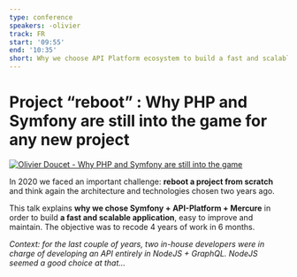 ```yaml
---
type: conference
speakers: -olivier
track: FR
start: '09:55'
end: '10:35'
short: Why we choose API Platform ecosystem to build a fast and scalable application.
---
```


# Project “reboot” : Why PHP and Symfony are still into the game for any new project

[![Olivier Doucet - Why PHP and Symfony are still into the game](https://img.youtube.com/vi/aB6lKL_SvYQ/0.jpg)](https://www.youtube.com/watch?v=aB6lKL_SvYQ&list=PL3hoUDjLa7eSo7-CAyiirYfhJe4h_Wxs4&index=14)

In 2020 we faced an important challenge: **reboot a project from scratch** and think again the architecture and technologies chosen two years ago.

This talk explains **why we chose Symfony + API-Platform + Mercure** in order to build **a fast and scalable application**, easy to improve and maintain.
The objective was to recode 4 years of work in 6 months.

*Context: for the last couple of years, two in-house developers were in charge of developing an API entirely in NodeJS + GraphQL. NodeJS seemed a good choice at that…*
